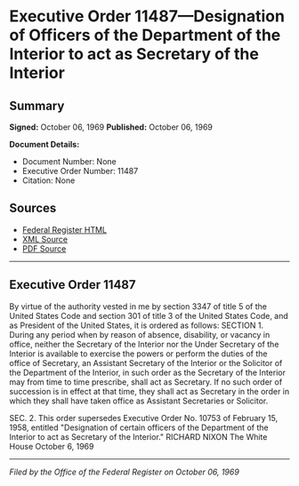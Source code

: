 # Executive Order 11487—Designation of Officers of the Department of the Interior to act as Secretary of the Interior

## Summary

**Signed:** October 06, 1969
**Published:** October 06, 1969

**Document Details:**
- Document Number: None
- Executive Order Number: 11487
- Citation: None

## Sources
- [Federal Register HTML](https://www.presidency.ucsb.edu/documents/executive-order-11487-designation-officers-the-department-the-interior-act-secretary-the)
- [XML Source](None)
- [PDF Source](None)

---

## Executive Order 11487

By virtue of the authority vested in me by section 3347 of title 5 of the United States Code and section 301 of title 3 of the United States Code, and as President of the United States, it is ordered as follows:
SECTION 1. During any period when by reason of absence, disability, or vacancy in office, neither the Secretary of the Interior nor the Under Secretary of the Interior is available to exercise the powers or perform the duties of the office of Secretary, an Assistant Secretary of the Interior or the Solicitor of the Department of the Interior, in such order as the Secretary of the Interior may from time to time prescribe, shall act as Secretary. If no such order of succession is in effect at that time, they shall act as Secretary in the order in which they shall have taken office as Assistant Secretaries or Solicitor.

SEC. 2. This order supersedes Executive Order No. 10753 of February 15, 1958, entitled "Designation of certain officers of the Department of the Interior to act as Secretary of the Interior."
RICHARD NIXON
The White House
October 6, 1969

---

*Filed by the Office of the Federal Register on October 06, 1969*
